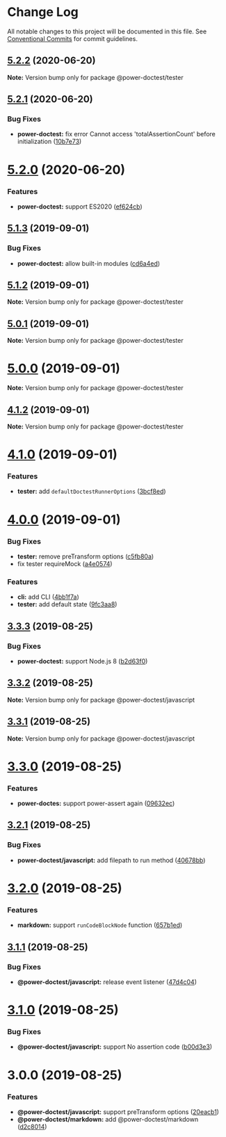 # Change Log

All notable changes to this project will be documented in this file.
See [Conventional Commits](https://conventionalcommits.org) for commit guidelines.

## [5.2.2](https://github.com/azu/power-doctest-runner/compare/v5.2.1...v5.2.2) (2020-06-20)

**Note:** Version bump only for package @power-doctest/tester





## [5.2.1](https://github.com/azu/power-doctest-runner/compare/v5.2.0...v5.2.1) (2020-06-20)


### Bug Fixes

* **power-doctest:** fix error Cannot access 'totalAssertionCount' before initialization ([10b7e73](https://github.com/azu/power-doctest-runner/commit/10b7e737ace75dfb20e7acf769738b798c893b7a))





# [5.2.0](https://github.com/azu/power-doctest-runner/compare/v5.1.3...v5.2.0) (2020-06-20)


### Features

* **power-doctest:** support ES2020 ([ef624cb](https://github.com/azu/power-doctest-runner/commit/ef624cb9312d62a69b72dcbbbff589557f9b93e5))





## [5.1.3](https://github.com/azu/power-doctest-runner/compare/v5.1.2...v5.1.3) (2019-09-01)


### Bug Fixes

* **power-doctest:** allow built-in modules ([cd6a4ed](https://github.com/azu/power-doctest-runner/commit/cd6a4ed))





## [5.1.2](https://github.com/azu/power-doctest-runner/compare/v5.1.1...v5.1.2) (2019-09-01)

**Note:** Version bump only for package @power-doctest/tester





## [5.0.1](https://github.com/azu/power-doctest-runner/compare/v5.0.0...v5.0.1) (2019-09-01)

**Note:** Version bump only for package @power-doctest/tester





# [5.0.0](https://github.com/azu/power-doctest-runner/compare/v4.1.2...v5.0.0) (2019-09-01)

**Note:** Version bump only for package @power-doctest/tester





## [4.1.2](https://github.com/azu/power-doctest-runner/compare/v4.1.1...v4.1.2) (2019-09-01)

**Note:** Version bump only for package @power-doctest/tester





# [4.1.0](https://github.com/azu/power-doctest-runner/compare/v4.0.1...v4.1.0) (2019-09-01)


### Features

* **tester:** add `defaultDoctestRunnerOptions` ([3bcf8ed](https://github.com/azu/power-doctest-runner/commit/3bcf8ed))





# [4.0.0](https://github.com/azu/power-doctest-runner/compare/v3.3.3...v4.0.0) (2019-09-01)


### Bug Fixes

* **tester:** remove preTransform options ([c5fb80a](https://github.com/azu/power-doctest-runner/commit/c5fb80a))
* fix tester requireMock ([a4e0574](https://github.com/azu/power-doctest-runner/commit/a4e0574))


### Features

* **cli:** add CLI ([4bb1f7a](https://github.com/azu/power-doctest-runner/commit/4bb1f7a))
* **tester:** add default state ([9fc3aa8](https://github.com/azu/power-doctest-runner/commit/9fc3aa8))





## [3.3.3](https://github.com/azu/power-doctest-runner/compare/v3.3.2...v3.3.3) (2019-08-25)


### Bug Fixes

* **power-doctest:** support Node.js 8 ([b2d63f0](https://github.com/azu/power-doctest-runner/commit/b2d63f0))





## [3.3.2](https://github.com/azu/power-doctest-runner/compare/v3.3.1...v3.3.2) (2019-08-25)

**Note:** Version bump only for package @power-doctest/javascript





## [3.3.1](https://github.com/azu/power-doctest-runner/compare/v3.3.0...v3.3.1) (2019-08-25)

**Note:** Version bump only for package @power-doctest/javascript





# [3.3.0](https://github.com/azu/power-doctest-runner/compare/v3.2.1...v3.3.0) (2019-08-25)


### Features

* **power-doctes:** support power-assert again ([09632ec](https://github.com/azu/power-doctest-runner/commit/09632ec))





## [3.2.1](https://github.com/azu/power-doctest-runner/compare/v3.2.0...v3.2.1) (2019-08-25)


### Bug Fixes

* **power-doctest/javascript:** add filepath to run method ([40678bb](https://github.com/azu/power-doctest-runner/commit/40678bb))





# [3.2.0](https://github.com/azu/power-doctest-runner/compare/v3.1.1...v3.2.0) (2019-08-25)


### Features

* **markdown:** support `runCodeBlockNode` function ([657b1ed](https://github.com/azu/power-doctest-runner/commit/657b1ed))





## [3.1.1](https://github.com/azu/power-doctest-runner/compare/v3.1.0...v3.1.1) (2019-08-25)


### Bug Fixes

* **@power-doctest/javascript:** release event listener ([47d4c04](https://github.com/azu/power-doctest-runner/commit/47d4c04))





# [3.1.0](https://github.com/azu/power-doctest-runner/compare/v3.0.1...v3.1.0) (2019-08-25)


### Bug Fixes

* **@power-doctest/javascript:** support No assertion code ([b00d3e3](https://github.com/azu/power-doctest-runner/commit/b00d3e3))





# 3.0.0 (2019-08-25)


### Features

* **@power-doctest/javascript:** support preTransform options ([20eacb1](https://github.com/azu/power-doctest-runner/commit/20eacb1))
* **@power-doctest/markdown:** add @power-doctest/markdown ([d2c8014](https://github.com/azu/power-doctest-runner/commit/d2c8014))
